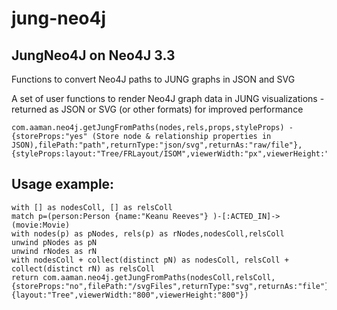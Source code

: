 # jung-neo4j
## JungNeo4J on Neo4J 3.3

Functions to convert Neo4J paths to JUNG graphs in JSON and SVG

A set of user functions to render Neo4J graph data in JUNG visualizations - returned as JSON or SVG (or other formats) for improved performance 

```
com.aaman.neo4j.getJungFromPaths(nodes,rels,props,styleProps) - {storeProps:"yes" (Store node & relationship properties in JSON),filePath:"path",returnType:"json/svg",returnAs:"raw/file"},{styleProps:layout:"Tree/FRLayout/ISOM",viewerWidth:"px",viewerHeight:"py"}
```

## Usage example:

```
with [] as nodesColl, [] as relsColl
match p=(person:Person {name:"Keanu Reeves"} )-[:ACTED_IN]->(movie:Movie)
with nodes(p) as pNodes, rels(p) as rNodes,nodesColl,relsColl
unwind pNodes as pN
unwind rNodes as rN
with nodesColl + collect(distinct pN) as nodesColl, relsColl + collect(distinct rN) as relsColl
return com.aaman.neo4j.getJungFromPaths(nodesColl,relsColl,{storeProps:"no",filePath:"/svgFiles",returnType:"svg",returnAs:"file"},{layout:"Tree",viewerWidth:"800",viewerHeight:"800"})
```